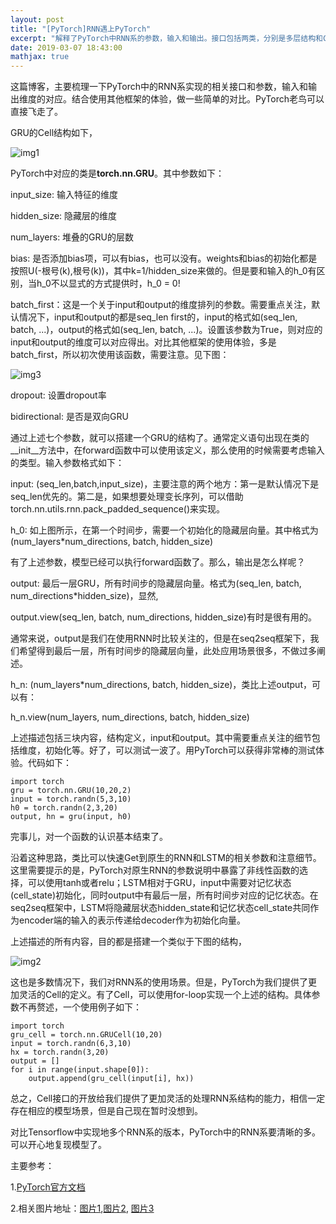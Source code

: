 ```yaml
---
layout: post
title: "[PyTorch]RNN遇上PyTorch"
excerpt: "解释了PyTorch中RNN系的参数，输入和输出。接口包括两类，分别是多层结构和Cell结构。相比于Tensorflow中的多个版本实现，PyTorch中的要清晰很多。"
date: 2019-03-07 18:43:00
mathjax: true
---
```


<script type="text/javascript" src="http://cdn.mathjax.org/mathjax/latest/MathJax.js?config=default"></script>

这篇博客，主要梳理一下PyTorch中的RNN系实现的相关接口和参数，输入和输出维度的对应。结合使用其他框架的体验，做一些简单的对比。PyTorch老鸟可以直接飞走了。

GRU的Cell结构如下，

![img1](http://wx4.sinaimg.cn/mw690/aba7d18bgy1g0uet6s5t8j20kd06jgmj.jpg)

PyTorch中对应的类是**torch.nn.GRU**。其中参数如下：

input\_size: 输入特征的维度

hidden_size: 隐藏层的维度

num\_layers: 堆叠的GRU的层数

bias: 是否添加bias项，可以有bias，也可以没有。weights和bias的初始化都是按照U(-根号(k),根号(k))，其中k=1/hidden\_size来做的。但是要和输入的h\_0有区别，当h\_0不以显式的方式提供时，h\_0 = 0!

batch_first：这是一个关于input和output的维度排列的参数。需要重点关注，默认情况下，input和output的都是seq\_len first的，input的格式如(seq\_len, batch, ...)，output的格式如(seq\_len, batch, ...)。设置该参数为True，则对应的input和output的维度可以对应得出。对比其他框架的使用体验，多是batch\_first，所以初次使用该函数，需要注意。见下图：

![img3](https://pytorch.org/tutorials/_images/seq2seq_batches.png)

dropout: 设置dropout率

bidirectional: 是否是双向GRU

通过上述七个参数，就可以搭建一个GRU的结构了。通常定义语句出现在类的\_\_init\_\_方法中，在forward函数中可以使用该定义，那么使用的时候需要考虑输入的类型。输入参数格式如下：

input: (seq_len,batch,input\_size)，主要注意的两个地方：第一是默认情况下是seq\_len优先的。第二是，如果想要处理变长序列，可以借助torch.nn.utils.rnn.pack_padded_sequence()来实现。

h_0: 如上图所示，在第一个时间步，需要一个初始化的隐藏层向量。其中格式为(num_layers\*num\_directions, batch, hidden\_size)

有了上述参数，模型已经可以执行forward函数了。那么，输出是怎么样呢？

output: 最后一层GRU，所有时间步的隐藏层向量。格式为(seq\_len, batch, num\_directions\*hidden\_size)，显然,

output.view(seq\_len, batch, num\_directions, hidden\_size)有时是很有用的。

通常来说，output是我们在使用RNN时比较关注的，但是在seq2seq框架下，我们希望得到最后一层，所有时间步的隐藏层向量，此处应用场景很多，不做过多阐述。

h\_n: (num\_layers\*num\_directions, batch, hidden\_size)，类比上述output，可以有：

h\_n.view(num\_layers, num\_directions, batch, hidden\_size)

上述描述包括三块内容，结构定义，input和output。其中需要重点关注的细节包括维度，初始化等。好了，可以测试一波了。用PyTorch可以获得非常棒的测试体验。代码如下：

```
import torch
gru = torch.nn.GRU(10,20,2)
input = torch.randn(5,3,10)
h0 = torch.randn(2,3,20)
output, hn = gru(input, h0)
```

完事儿，对一个函数的认识基本结束了。

沿着这种思路，类比可以快速Get到原生的RNN和LSTM的相关参数和注意细节。这里需要提示的是，PyTorch对原生RNN的参数说明中暴露了非线性函数的选择，可以使用tanh或者relu；LSTM相对于GRU，input中需要对记忆状态(cell\_state)初始化，同时output中有最后一层，所有时间步对应的记忆状态。在seq2seq框架中，LSTM将隐藏层状态hidden\_state和记忆状态cell\_state共同作为encoder端的输入的表示传递给decoder作为初始化向量。

上述描述的所有内容，目的都是搭建一个类似于下图的结构，

![img2](http://wx1.sinaimg.cn/mw690/aba7d18bgy1g0uer231rej20k807u75t.jpg)

这也是多数情况下，我们对RNN系的使用场景。但是，PyTorch为我们提供了更加灵活的Cell的定义。有了Cell，可以使用for-loop实现一个上述的结构。具体参数不再赘述，一个使用例子如下：

```
import torch
gru_cell = torch.nn.GRUCell(10,20)
input = torch.randn(6,3,10)
hx = torch.randn(3,20)
output = []
for i in range(input.shape[0]):
    output.append(gru_cell(input[i], hx))

```

总之，Cell接口的开放给我们提供了更加灵活的处理RNN系结构的能力，相信一定存在相应的模型场景，但是自己现在暂时没想到。

对比Tensorflow中实现地多个RNN系的版本，PyTorch中的RNN系要清晰的多。可以开心地复现模型了。

主要参考：

1.[PyTorch官方文档](https://pytorch.org/docs/stable/nn.html)

2.相关图片地址：[图片1](http://colah.github.io/posts/2015-08-Understanding-LSTMs/),[图片2](https://pytorch.org/tutorials/beginner/chatbot_tutorial.html), [图片3](http://colah.github.io/posts/2015-08-Understanding-LSTMs/)














